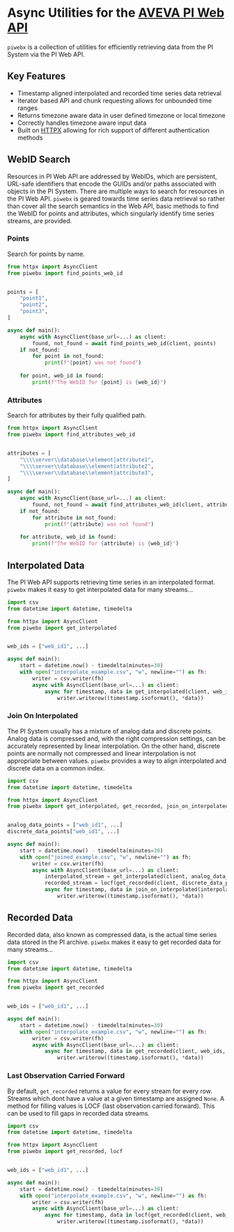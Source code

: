 # Async Utilities for the [AVEVA PI Web API](https://docs.aveva.com/bundle/pi-web-api-reference/page/help.html)
`piwebx` is a collection of utilities for efficiently retrieving data from the PI System via the PI Web API.

## Key Features
- Timestamp aligned interpolated and recorded time series data retrieval
- Iterator based API and chunk requesting allows for unbounded time ranges
- Returns timezone aware data in user defined timezone or local timezone
- Correctly handles timezone aware input data
- Built on [HTTPX](https://www.python-httpx.org/) allowing for rich support of different authentication methods

## WebID Search
Resources in PI Web API are addressed by WebIDs, which are persistent, URL-safe identifiers that encode the GUIDs and/or paths associated with objects in the PI System. There are multiple ways to search for resources in the PI Web API. `piwebx` is geared towards time series data retrieval so rather than cover all the search semantics in the Web API, basic methods to find the WebID for points and attributes, which singularly identify time series streams, are provided.

### Points
Search for points by name.

```python
from httpx import AsyncClient
from piwebx import find_points_web_id


points = [
    "point1",
    "point2",
    "point3",
]

async def main():
    async with AsyncClient(base_url=...) as client:
        found, not_found = await find_points_web_id(client, points)
    if not_found:
        for point in not_found:
            print(f"{point} was not found")
    
    for point, web_id in found:
        print(f"The WebID for {point} is {web_id}")
```

### Attributes
Search for attributes by their fully qualified path.

```python
from httpx import AsyncClient
from piwebx import find_attributes_web_id


attributes = [
    "\\\\server\\database\\element|attribute1",
    "\\\\server\\database\\element|attribute2",
    "\\\\server\\database\\element|attribute3",
]

async def main():
    async with AsyncClient(base_url=...) as client:
        found, not_found = await find_attributes_web_id(client, attributes)
    if not_found:
        for attribute in not_found:
            print(f"{attribute} was not found")
    
    for attribute, web_id in found:
        print(f"The WebID for {attribute} is {web_id}")
```

## Interpolated Data
The PI Web API supports retrieving time series in an interpolated format. `piwebx` makes it easy to get interpolated data for many streams...

```python
import csv
from datetime import datetime, timedelta

from httpx import AsyncClient
from piwebx import get_interpolated


web_ids = ["web_id1", ...]

async def main():
    start = datetime.now() - timedelta(minutes=30)
    with open("interpolate_example.csv", "w", newline="") as fh:
        writer = csv.writer(fh)
        async with AsyncClient(base_url=...) as client:
            async for timestamp, data in get_interpolated(client, web_ids, start=start):
                writer.writerow((timestamp.isoformat(), *data))
```

### Join On Interpolated
The PI System usually has a mixture of analog data and discrete points. Analog data is compressed and, with the right compression settings, can be accurately represented by linear interpolation. On the other hand, discrete points are normally not compressed and linear interpolation is not appropriate between values. `piwebx` provides a way to align interpolated and discrete data on a common index.

```python
import csv
from datetime import datetime, timedelta

from httpx import AsyncClient
from piwebx import get_interpolated, get_recorded, join_on_interpolated, locf


analog_data_points = ["web_id1", ...]
discrete_data_points["web_id1", ...]

async def main():
    start = datetime.now() - timedelta(minutes=30)
    with open("joined_example.csv", "w", newline="") as fh:
        writer = csv.writer(fh)
        async with AsyncClient(base_url=...) as client:
            interpolated_stream = get_interpolated(client, analog_data_points, start_time=start)
            recorded_stream = locf(get_recorded(client, discrete_data_points, start_time=start))
            async for timestamp, data in join_on_interpolated(interpolated_stream, recorded_stream):
                writer.writerow((timestamp.isoformat(), *data))
```

## Recorded Data
Recorded data, also known as compressed data, is the actual time series data stored in the PI archive. `piwebx` makes it easy to get recorded data for many streams...

```python
import csv
from datetime import datetime, timedelta

from httpx import AsyncClient
from piwebx import get_recorded


web_ids = ["web_id1", ...]

async def main():
    start = datetime.now() - timedelta(minutes=30)
    with open("interpolate_example.csv", "w", newline="") as fh:
        writer = csv.writer(fh)
        async with AsyncClient(base_url=...) as client:
            async for timestamp, data in get_recorded(client, web_ids, start=start):
                writer.writerow((timestamp.isoformat(), *data))
```

### Last Observation Carried Forward
By default, `get_recorded` returns a value for every stream for every row. Streams which dont have a value at a given timestamp are assigned `None`. A method for filling values is LOCF (last observation carried forward). This can be used to fill gaps in recorded data streams.

```python
import csv
from datetime import datetime, timedelta

from httpx import AsyncClient
from piwebx import get_recorded, locf


web_ids = ["web_id1", ...]

async def main():
    start = datetime.now() - timedelta(minutes=30)
    with open("interpolate_example.csv", "w", newline="") as fh:
        writer = csv.writer(fh)
        async with AsyncClient(base_url=...) as client:
            async for timestamp, data in locf(get_recorded(client, web_ids, start=start)):
                writer.writerow((timestamp.isoformat(), *data))
```